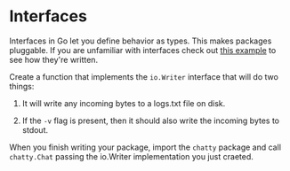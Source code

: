 # Interfaces

Interfaces in Go let you define behavior as types. This makes packages pluggable. If you are unfamiliar with interfaces check out [this example](https://gobyexample.com/interfaces) to see how they're written.

Create a function that implements the `io.Writer` interface that will do two things: 

1. It will write any incoming bytes to a logs.txt file on disk. 

2. If the `-v` flag is present, then it should also write the incoming bytes to stdout. 

When you finish writing your package, import the `chatty` package and call `chatty.Chat` passing the io.Writer implementation you just craeted.